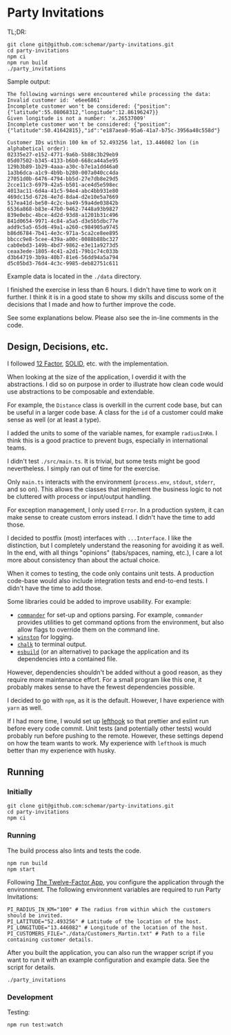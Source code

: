 # Party Invitations

TL;DR:

```shell
git clone git@github.com:schemar/party-invitations.git
cd party-invitations
npm ci
npm run build
./party_invitations
```

Sample output:

```
The following warnings were encountered while processing the data:
Invalid customer id: 'e6ee6861'
Incomplete customer won't be considered: {"position":{"latitude":55.08068312,"longitude":12.86196247}}
Given longitude is not a number: 'x.26537009'
Incomplete customer won't be considered: {"position":{"latitude":50.41642815},"id":"e187aea0-95a6-41a7-b75c-3956a48c558d"}

Customer IDs within 100 km of 52.493256 lat, 13.446082 lon (in alphabetical order):
02335e27-e152-4771-9a6b-5b88c3b29eb9
05d07502-b345-4133-b6b0-668ca44a5e95
129b3b89-1b29-4aaa-a30c-b7e1a1dd46a0
1a3b6dca-a1c9-4b9b-b280-007a040cc4da
27051d0b-6476-4794-bb5d-27e7db8e29d5
2cce11c3-6979-42a5-b501-ace4d5e598ec
4013ac11-6d4a-41c5-94e4-abc4bb931e80
469dc15d-6726-4e7d-8da4-d2e10e5a7669
517ea41d-be50-4c2c-ba49-59a4de03842b
6536a868-b83e-47b0-9462-7448a93b9827
839e0ebc-4bce-4d2d-93d8-a1201b31c496
841d0654-9971-4c84-a5a5-d3e5b5dbc77e
add9c5a5-65d6-49a1-a260-c984905a9745
b86d6784-7b41-4e3c-971a-5ca2ce8ee895
bbccc9e8-5cee-439a-a00c-0088b88bc327
cab0ebd3-149b-4bd7-9862-e3e11a9273d5
ceaa3ede-1805-4c41-a2d1-79b1c74c033b
d3b64719-3b9a-40b7-81e6-56dd94a5a794
d5c05bd3-76d4-4c3c-9985-deb82751c611
```

Example data is located in the `./data` directory.

I finished the exercise in less than 6 hours. I didn't have time to work on it
further. I think it is in a good state to show my skills and discuss some of the
decisions that I made and how to further improve the code.

See some explanations below. Please also see the in-line comments in the code.

## Design, Decisions, etc.

I followed [12 Factor](https://12factor.net/),
[SOLID](https://en.wikipedia.org/wiki/SOLID), etc. with the implementation.

When looking at the size of the application, I overdid it with the abstractions.
I did so on purpose in order to illustrate how clean code would use abstractions
to be composable and extendable.

For example, the `Distance` class is overkill in the current code base, but can
be useful in a larger code base. A class for the `id` of a customer could make
sense as well (or at least a type).

I added the units to some of the variable names, for example `radiusInKm`. I
think this is a good practice to prevent bugs, especially in international
teams.

I didn't test `./src/main.ts`. It is trivial, but some tests might be good
nevertheless. I simply ran out of time for the exercise.

Only `main.ts` interacts with the environment (`process.env`, `stdout`,
`stderr`, and so on). This allows the classes that implement the business logic
to not be cluttered with process or input/output handling.

For exception management, I only used `Error`. In a production system, it can
make sense to create custom errors instead. I didn't have the time to add those.

I decided to postfix (most) interfaces with `...Interface`. I like the
distinction, but I completely understand the reasoning for avoiding it as well.
In the end, with all things "opinions" (tabs/spaces, naming, etc.), I care a lot
more about consistency than about the actual choice.

When it comes to testing, the code only contains unit tests. A production
code-base would also include integration tests and end-to-end tests. I didn't
have the time to add those.

Some libraries could be added to improve usability. For example:

- [`commander`](https://www.npmjs.com/package/commander) for set-up and options
  parsing. For example, `commander` provides utilities to get command options
  from the environment, but also allow flags to override them on the command
  line.
- [`winston`](https://www.npmjs.com/package/winston) for logging.
- [`chalk`](https://www.npmjs.com/package/chalk) to terminal output.
- [`esbuild`](https://www.npmjs.com/package/esbuild) (or an alternative) to
  package the application and its dependencies into a contained file.

However, dependencies shouldn't be added without a good reason, as they require
more maintenance effort. For a small program like this one, it probably makes
sense to have the fewest dependencies possible.

I decided to go with `npm`, as it is the default. However, I have experience
with `yarn` as well.

If I had more time, I would set up
[lefthook](https://www.npmjs.com/package/lefthook) so that prettier and eslint
run before every code commit. Unit tests (and potentially other tests) would
probably run before pushing to the remote. However, these settings depend on how
the team wants to work. My experience with `lefthook` is much better than my
experience with husky.

## Running

### Initially

```shell
git clone git@github.com:schemar/party-invitations.git
cd party-invitations
npm ci
```

### Running

The build process also lints and tests the code.

```shell
npm run build
npm start
```

Following [The Twelve-Factor App](https://12factor.net/), you configure the
application through the environment. The following environment variables are
required to run Party Invitations:

```shell
PI_RADIUS_IN_KM="100" # The radius from within which the customers should be invited.
PI_LATITUDE="52.493256" # Latitude of the location of the host.
PI_LONGITUDE="13.446082" # Longitude of the location of the host.
PI_CUSTOMERS_FILE="./data/Customers_Martin.txt" # Path to a file containing customer details.
```

After you built the application, you can also run the wrapper script if you want
to run it with an example configuration and example data. See the script for
details.

```shell
./party_invitations
```

### Development

Testing:

```shell
npm run test:watch
```
